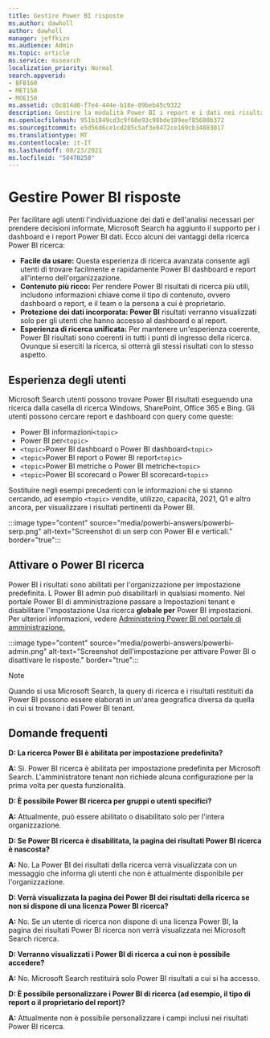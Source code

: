 ```yaml
---
title: Gestire Power BI risposte
ms.author: dawholl
author: dawholl
manager: jeffkizn
ms.audience: Admin
ms.topic: article
ms.service: mssearch
localization_priority: Normal
search.appverid:
- BFB160
- MET150
- MOE150
ms.assetid: c0c814d0-f7e4-444e-b18e-09beb45c9322
description: Gestire la modalità Power BI i report e i dati nei risultati di ricerca
ms.openlocfilehash: 951b1849cd3c9f60e93c98bde189eef85680b372
ms.sourcegitcommit: e5d56d6ce1cd285c5af3e0472ce169cb34883017
ms.translationtype: MT
ms.contentlocale: it-IT
ms.lasthandoff: 08/23/2021
ms.locfileid: "58470258"
---
```

# <a name="manage-power-bi-answers"></a>Gestire Power BI risposte

Per facilitare agli utenti l'individuazione dei dati e dell'analisi necessari per prendere decisioni informate, Microsoft Search ha aggiunto il supporto per i dashboard e i report Power BI dati. Ecco alcuni dei vantaggi della ricerca Power BI ricerca:

* **Facile da usare:** Questa esperienza di ricerca avanzata consente agli utenti di trovare facilmente e rapidamente Power BI dashboard e report all'interno dell'organizzazione.
* **Contenuto più ricco:** Per rendere Power BI risultati di ricerca più utili, includono informazioni chiave come il tipo di contenuto, ovvero dashboard o report, e il team o la persona a cui è proprietario.
* **Protezione dei dati incorporata: Power BI** risultati verranno visualizzati solo per gli utenti che hanno accesso al dashboard o al report.
* **Esperienza di ricerca unificata:** Per mantenere un'esperienza coerente, Power BI risultati sono coerenti in tutti i punti di ingresso della ricerca. Ovunque si eserciti la ricerca, si otterrà gli stessi risultati con lo stesso aspetto.

## <a name="what-users-experience"></a>Esperienza degli utenti

Microsoft Search utenti possono trovare Power BI risultati eseguendo una ricerca dalla casella di ricerca Windows, SharePoint, Office 365 e Bing. Gli utenti possono cercare report e dashboard con query come queste:

* Power BI informazioni`<topic>`
* Power BI per`<topic>`
* `<topic>`Power BI dashboard o Power BI dashboard`<topic>`
* `<topic>`Power BI report o Power BI report`<topic>`
* `<topic>`Power BI metriche o Power BI metriche`<topic>`
* `<topic>`Power BI scorecard o Power BI scorecard`<topic>`

Sostituire negli esempi precedenti con le informazioni che si stanno cercando, ad esempio `<topic>` vendite, utilizzo, capacità, 2021, Q1 e altro ancora, per visualizzare i risultati pertinenti da Power BI.

:::image type="content" source="media/powerbi-answers/powerbi-serp.png" alt-text="Screenshot di un serp con Power BI e verticali." border="true":::

## <a name="turn-power-bi-search-on-or-off"></a>Attivare o Power BI ricerca

Power BI i risultati sono abilitati per l'organizzazione per impostazione predefinita. L Power BI admin può disabilitarli in qualsiasi momento. Nel portale Power BI di amministrazione passare a Impostazioni tenant e disabilitare l'impostazione Usa ricerca **globale per** Power BI impostazioni. Per ulteriori informazioni, vedere [Administering Power BI nel portale di amministrazione.](/power-bi/admin/service-admin-portal#use-global-search-for-power-bi-preview)

:::image type="content" source="media/powerbi-answers/powerbi-admin.png" alt-text="Screenshot dell'impostazione per attivare Power BI o disattivare le risposte." border="true":::

> [!NOTE]
> Quando si usa Microsoft Search, la query di ricerca e i risultati restituiti da Power BI possono essere elaborati in un'area geografica diversa da quella in cui si trovano i dati Power BI tenant.

## <a name="frequently-asked-questions"></a>Domande frequenti

**D: La ricerca Power BI è abilitata per impostazione predefinita?**

**A:** Sì. Power BI ricerca è abilitata per impostazione predefinita per Microsoft Search. L'amministratore tenant non richiede alcuna configurazione per la prima volta per questa funzionalità.

**D: È possibile Power BI ricerca per gruppi o utenti specifici?**

**A:** Attualmente, può essere abilitato o disabilitato solo per l'intera organizzazione.

**D: Se Power BI ricerca è disabilitata, la pagina dei risultati Power BI ricerca è nascosta?**

**A:** No. La Power BI dei risultati della ricerca verrà visualizzata con un messaggio che informa gli utenti che non è attualmente disponibile per l'organizzazione.

**D: Verrà visualizzata la pagina dei Power BI dei risultati della ricerca se non si dispone di una licenza Power BI ricerca?**

**A:** No. Se un utente di ricerca non dispone di una licenza Power BI, la pagina dei risultati Power BI ricerca non verrà visualizzata nei Microsoft Search ricerca.

**D: Verranno visualizzati i Power BI di ricerca a cui non è possibile accedere?**

**A:** No. Microsoft Search restituirà solo Power BI risultati a cui si ha accesso.

**D: È possibile personalizzare i Power BI di ricerca (ad esempio, il tipo di report o il proprietario del report)?**

**A:** Attualmente non è possibile personalizzare i campi inclusi nei risultati Power BI ricerca.